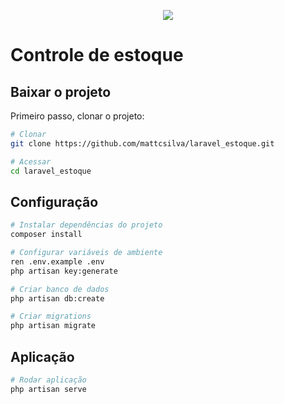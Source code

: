 <p align="center"><img src="https://laravel.com/assets/img/components/logo-laravel.svg"></p>

# Controle de estoque

## Baixar o projeto
Primeiro passo, clonar o projeto:
``` bash
# Clonar
git clone https://github.com/mattcsilva/laravel_estoque.git

# Acessar
cd laravel_estoque
```

## Configuração

``` bash
# Instalar dependências do projeto
composer install

# Configurar variáveis de ambiente
ren .env.example .env
php artisan key:generate
```

``` bash
# Criar banco de dados
php artisan db:create

# Criar migrations
php artisan migrate
```

## Aplicação
``` bash
# Rodar aplicação
php artisan serve
```
